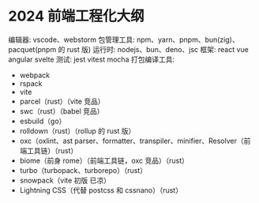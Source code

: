 # 2024 前端工程化大纲

编辑器: vscode、webstorm
包管理工具: npm、yarn、pnpm、bun(zig)、pacquet(pnpm 的 rust 版)
运行时: nodejs、bun、deno、jsc
框架: react vue angular svelte
测试: jest vitest mocha
打包编译工具:

- webpack
- rspack
- vite
- parcel（rust）（vite 竞品）
- swc（rust）（babel 竞品）
- esbuild（go）
- rolldown（rust）（rollup 的 rust 版）
- oxc（oxlint、ast parser、formatter、transpiler、minifier、Resolver（前端工具链）（rust）
- biome（前身 rome）（前端工具链，oxc 竞品）（rust）
- turbo（turbopack、turborepo）（rust）
- snowpack（vite 初版 已凉）
- Lightning CSS（代替 postcss 和 cssnano）（rust）
